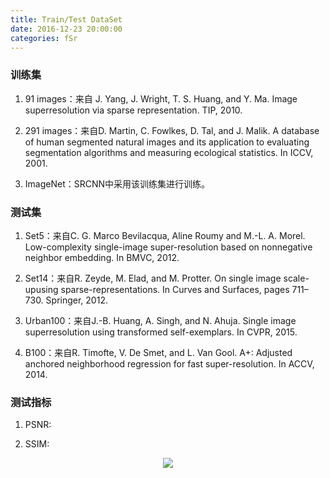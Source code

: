 ```yaml
---
title: Train/Test DataSet
date: 2016-12-23 20:00:00
categories: fSr
---
```


<script type="text/javascript" src="http://cdn.mathjax.org/mathjax/latest/MathJax.js?config=default"></script>

### 训练集

1. 91 images：来自 J. Yang, J. Wright, T. S. Huang, and Y. Ma. Image superresolution via sparse representation. TIP, 2010.
   
2. 291 images：来自D. Martin, C. Fowlkes, D. Tal, and J. Malik. A database of human segmented natural images and its application to evaluating segmentation algorithms and measuring ecological statistics. In ICCV, 2001.

3. ImageNet：SRCNN中采用该训练集进行训练。

### 测试集

1. Set5：来自C. G. Marco Bevilacqua, Aline Roumy and M.-L. A. Morel. Low-complexity single-image super-resolution based on nonnegative neighbor embedding. In BMVC, 2012.

2. Set14：来自R. Zeyde, M. Elad, and M. Protter. On single image scale-upusing sparse-representations. In Curves and Surfaces, pages 711–730. Springer, 2012.

3. Urban100：来自J.-B. Huang, A. Singh, and N. Ahuja. Single image superresolution using transformed self-exemplars. In CVPR, 2015.

4. B100：来自R. Timofte, V. De Smet, and L. Van Gool. A+: Adjusted anchored neighborhood regression for fast super-resolution. In ACCV, 2014.

### 测试指标

1. PSNR:

2. SSIM:

<center><img src="{{ site.baseurl }}/images/pdSr/sr1.png"></center>
